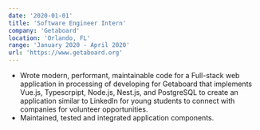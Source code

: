 ```yaml
---
date: '2020-01-01'
title: 'Software Engineer Intern'
company: 'Getaboard'
location: 'Orlando, FL'
range: 'January 2020 - April 2020'
url: 'https://www.getaboard.org'
---
```


- Wrote modern, performant, maintainable code for a Full-stack web application in processing of developing for Getaboard that implements Vue.js, Typescrpipt, Node.js, Nest.js, and PostgreSQL to create an application similar to LinkedIn for young students to connect with companies for volunteer opportunities.
- Maintained, tested and integrated application components.
